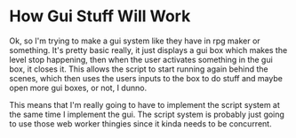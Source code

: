 # How Gui Stuff Will Work
Ok, so I'm trying to make a gui system like they have in rpg maker or something.
It's pretty basic really, it just displays a gui box which makes the level stop
happening, then when the user activates something in the gui box, it closes it.
This allows the script to start running again behind the scenes, which then uses
the users inputs to the box to do stuff and maybe open more gui boxes, or not,
I dunno.

This means that I'm really going to have to implement the script system at the
same time I implement the gui. The script system is probably just going to use
those web worker thingies since it kinda needs to be concurrent.
